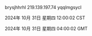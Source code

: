 brysjhhrhl 219.139.197.74 yqqlmgsycl

2024年 10月 31日 星期四 12:00:02 CST

2024年 10月 31日 星期四 04:00:02 GMT
